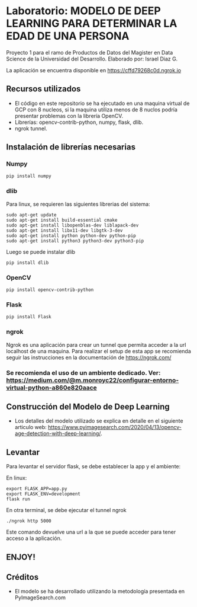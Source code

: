 
# Laboratorio: MODELO DE DEEP LEARNING PARA DETERMINAR LA EDAD DE UNA PERSONA

Proyecto 1 para el ramo de Productos de Datos del Magister en Data Science de la Universidad del Desarrollo. 
Elaborado por: Israel Diaz G.

La aplicación se encuentra disponible en https://cffd79268c0d.ngrok.io

## Recursos utilizados

- El código en este repositorio se ha ejecutado en una maquina virtual de GCP con 8 nucleos, si la maquina utiliza menos de 8 nuclos podría presentar problemas con la librería OpenCV. 
- Librerías: opencv-contrib-python, numpy, flask, dlib.
- ngrok tunnel.

## Instalación de librerías necesarias

### Numpy
```
pip install numpy
```

### dlib 
Para linux, se requieren las siguientes librerias del sistema:
```
sudo apt-get update
sudo apt-get install build-essential cmake
sudo apt-get install libopenblas-dev liblapack-dev 
sudo apt-get install libx11-dev libgtk-3-dev
sudo apt-get install python python-dev python-pip
sudo apt-get install python3 python3-dev python3-pip
```
Luego se puede instalar dlib
```
pip install dlib
```

### OpenCV
```
pip install opencv-contrib-python
```

### Flask
```
pip install Flask
```

### ngrok
Ngrok es una aplicación para crear un tunnel que permita acceder a la url localhost de una maquina. Para realizar el setup de esta app se recomienda seguir las instrucciones en la documentación de https://ngrok.com/

### Se recomienda el uso de un ambiente dedicado. Ver: https://medium.com/@m.monroyc22/configurar-entorno-virtual-python-a860e820aace


## Construcción del Modelo de Deep Learning

- Los detalles del modelo utilizado se explica en detalle en el siguiente articulo web: https://www.pyimagesearch.com/2020/04/13/opencv-age-detection-with-deep-learning/.


## Levantar 

Para levantar el servidor flask, se debe establecer la app y el ambiente:

En linux:
```
export FLASK_APP=app.py
export FLASK_ENV=development
flask run
```

En otra terminal, se debe ejecutar el tunnel ngrok
```
./ngrok http 5000
```
Este comando devuelve una url a la que se puede acceder para tener acceso a la aplicación.

## ENJOY!

## Créditos

- El modelo se ha desarrollado utilizando la metodología presentada en PyImageSearch.com

